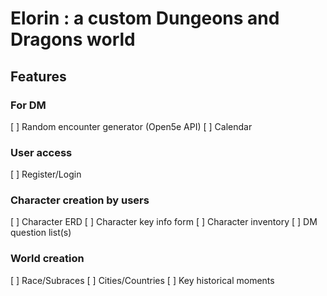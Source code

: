 # Elorin : a custom Dungeons and Dragons world

## Features

### For DM

[ ] Random encounter generator (Open5e API)
[ ] Calendar

### User access

[ ] Register/Login


### Character creation by users

[ ] Character ERD
[ ] Character key info form
[ ] Character inventory
[ ] DM question list(s)

### World creation

[ ] Race/Subraces
[ ] Cities/Countries
[ ] Key historical moments

